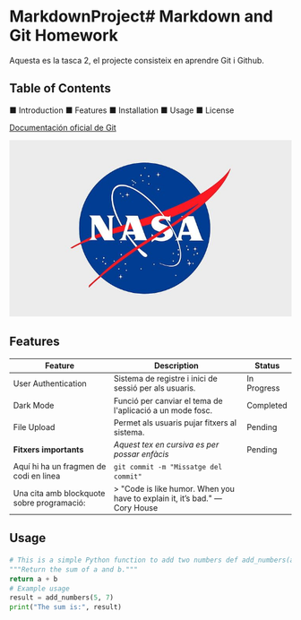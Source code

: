 # MarkdownProject# Markdown and Git Homework

Aquesta es la tasca 2, el projecte consisteix en aprendre Git i Github.

## Table of Contents

■ Introduction
■ Features
■ Installation
■ Usage
■ License

[Documentación oficial de Git](https://git-scm.com/doc)

![Project Logo](images/logo.jpg)

## Features

| Feature                                    | Description                                                                 | Status      |
| ------------------------------------------ | --------------------------------------------------------------------------- | ----------- |
| User Authentication                        | Sistema de registre i inici de sessió per als usuaris.                      | In Progress |
| Dark Mode                                  | Funció per canviar el tema de l'aplicació a un mode fosc.                   | Completed   |
| File Upload                                | Permet als usuaris pujar fitxers al sistema.                                | Pending     |
| **Fitxers importants**                     | _Aquest tex en cursiva es per possar enfàcis_                               | Pending     |
| Aquí hi ha un fragmen de codi en linea     | `git commit -m "Missatge del commit"`                                       |
| Una cita amb blockquote sobre programació: | > "Code is like humor. When you have to explain it, it’s bad." — Cory House |

## Usage

```python
# This is a simple Python function to add two numbers def add_numbers(a, b):
"""Return the sum of a and b."""
return a + b
# Example usage
result = add_numbers(5, 7)
print("The sum is:", result)
```
